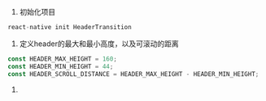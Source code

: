 1. 初始化项目

```js
react-native init HeaderTransition
```

1. 定义header的最大和最小高度，以及可滚动的距离

```js
const HEADER_MAX_HEIGHT = 160;
const HEADER_MIN_HEIGHT = 44;
const HEADER_SCROLL_DISTANCE = HEADER_MAX_HEIGHT - HEADER_MIN_HEIGHT;
```

1. 